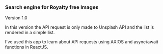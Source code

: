 ### Search engine for Royalty free Images
Version 1.0

In this version the API request is only made to Unsplash API and the list is rendered in a simple list.

I've used this app to learn about API requests using AXIOS and async/await functions in ReactJS.